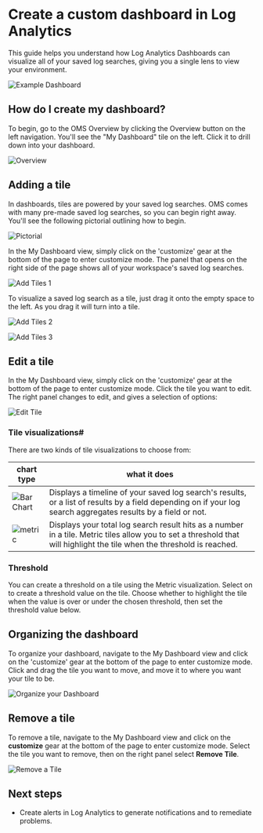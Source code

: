 <properties
	pageTitle="Create a custom dashboard in Log Analytics | Microsoft Azure"
	description="This guide helps you understand how Log Analytics Dashboards can visualize all of your saved log searches, giving you a single lens to view your environment."
	services="log-analytics"
	documentationCenter=""
	authors="bandersmsft"
	manager="jwhit"
	editor=""/>

<tags
	ms.service="log-analytics"
	ms.workload="na"
	ms.tgt_pltfrm="na"
	ms.devlang="na"
	ms.topic="article"
	ms.date="04/28/2016"
	ms.author="banders"/>

# Create a custom dashboard in Log Analytics

This guide helps you understand how Log Analytics Dashboards can visualize all of your saved log searches, giving you a single lens to view your environment.

![Example Dashboard](./media/log-analytics-dashboards/oms-dashboards-example-dash.png)

## How do I create my dashboard?

To begin, go to the OMS Overview by clicking the Overview button on the left navigation. You'll see the "My Dashboard" tile on the left. Click it to drill down into your dashboard.

![Overview](./media/log-analytics-dashboards/oms-dashboards-overview.png)



## Adding a tile

In dashboards, tiles are powered by your saved log searches. OMS comes with many pre-made saved log searches, so you can begin right away. You'll see the following pictorial outlining how to begin.

![Pictorial](./media/log-analytics-dashboards/oms-dashboards-pictorial.png)

In the My Dashboard view, simply click on the 'customize' gear at the bottom of the page to enter customize mode. The panel that opens on the right side of the page shows all of your workspace's saved log searches.

![Add Tiles 1](./media/log-analytics-dashboards/oms-dashboards-add-tile1.png)

To visualize a saved log search as a tile, just drag it onto the empty space to the left. As you drag it will turn into a tile.

![Add Tiles 2](./media/log-analytics-dashboards/oms-dashboards-add-tile2.png)

![Add Tiles 3](./media/log-analytics-dashboards/oms-dashboards-add-tile3.png)


## Edit a tile

In the My Dashboard view, simply click on the 'customize' gear at the bottom of the page to enter customize mode. Click the tile you want to edit. The right panel changes to edit, and gives a selection of options:

![Edit Tile](./media/log-analytics-dashboards/oms-dashboards-edit-tile.png)

### Tile visualizations#
There are two kinds of tile visualizations to choose from:

|chart type|what it does|
|---|---|
|![Bar Chart](./media/log-analytics-dashboards/oms-dashboards-bar-chart.png)|Displays a timeline of your saved log search's results, or a list of results by a field depending on if your log search aggregates results by a field or not.
|![metric](./media/log-analytics-dashboards/oms-dashboards-metric.png)|Displays your total log search result hits as a number in a tile. Metric tiles allow you to set a threshold that will highlight the tile when the threshold is reached.|

### Threshold
You can create a threshold on a tile using the Metric visualization. Select on to create a threshold value on the tile. Choose whether to highlight the tile when the value is over or under the chosen threshold, then set the threshold value below.

## Organizing the dashboard
To organize your dashboard, navigate to the My Dashboard view and click on the 'customize' gear at the bottom of the page to enter customize mode. Click and drag the tile you want to move, and move it to where you want your tile to be.

![Organize your Dashboard](./media/log-analytics-dashboards/oms-dashboards-organize.png)

## Remove a tile
To remove a tile, navigate to the My Dashboard view and click on the **customize** gear at the bottom of the page to enter customize mode. Select the tile you want to remove, then on the right panel select **Remove Tile**.

![Remove a Tile](./media/log-analytics-dashboards/oms-dashboards-remove-tile.png)

## Next steps

- Create alerts in Log Analytics to generate notifications and to remediate problems.
